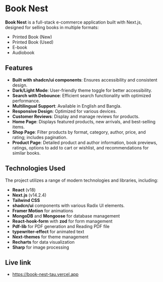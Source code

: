 # Book Nest

**Book Nest** is a full-stack e-commerce application built with Next.js, designed for selling books in multiple formats:

- Printed Book (New)
- Printed Book (Used)
- E-book
- Audiobook

## Features

- **Built with shadcn/ui components**: Ensures accessibility and consistent design.
- **Dark/Light Mode**: User-friendly theme toggle for better accessibility.
- **Search with Debounce**: Efficient search functionality with optimized performance.
- **Multilingual Support**: Available in English and Bangla.
- **Responsive Design**: Optimized for various devices.
- **Customer Reviews**: Display and manage reviews for products.
- **Home Page**: Displays featured products, new arrivals, and best-selling items.
- **Shop Page**: Filter products by format, category, author, price, and rating; includes pagination.
- **Product Page**: Detailed product and author information, book previews, ratings, options to add to cart or wishlist, and recommendations for similar books.

## Technologies Used

The project utilizes a range of modern technologies and libraries, including:

- **React** (v18)
- **Next.js** (v14.2.4)
- **Tailwind CSS** 
- **shadcn/ui** components with various Radix UI elements. 
- **Framer Motion** for animations
- **MongoDB** and **Mongoose** for database management
- **React-hook-form** with **zod**  for form management 
- **Pdf-lib** for PDF generation and Reading PDF file
- **typewriter-effect** for animated text 
- **Next-themes** for theme management
- **Recharts** for data visualization
- **Sharp** for image processing

## Live link
- https://book-nest-tau.vercel.app